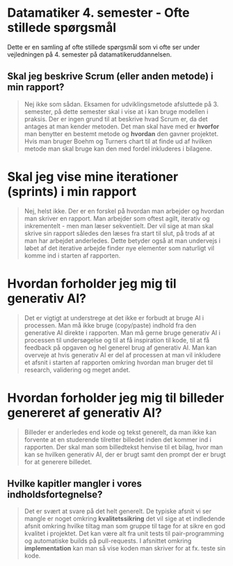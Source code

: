 # Datamatiker 4. semester - Ofte stillede spørgsmål
Dette er en samling af ofte stillede spørgsmål som vi ofte ser under vejledningen på 4. semester på datamatikeruddannelsen.

## Skal jeg beskrive Scrum (eller anden metode) i min rapport?

> Nej ikke som sådan. Eksamen for udviklingsmetode afsluttede på 3. semester, på dette semester skal i vise at i kan bruge modellen i praksis. Der er ingen grund til at beskrive hvad Scrum er, da det antages at man kender metoden. Det man skal have med er **hvorfor** man benytter en bestemt metode og **hvordan** den gavner projektet. Hvis man bruger Boehm og Turners chart til at finde ud af hvilken metode man skal bruge kan den med fordel inkluderes i bilagene.

# Skal jeg vise mine iterationer (sprints) i min rapport

> Nej, helst ikke. Der er en forskel på hvordan man arbejder og hvordan man skriver en rapport. Man arbejder som oftest agilt, iterativ og inkrementelt - men man læser sekventielt. Der vil sige at man skal skrive sin rapport således den læses fra start til slut, på trods af at man har arbejdet anderledes. Dette betyder også at man undervejs i løbet af det iterative arbejde finder nye elementer som naturligt vil komme ind i starten af rapporten.

# Hvordan forholder jeg mig til generativ AI?

> Det er vigtigt at understrege at det ikke er forbudt at bruge AI i processen. Man må ikke bruge (copy/paste) indhold fra den generative AI direkte i rapporten. Man må gerne bruge generativ AI i processen til undersøgelse og til at få inspiration til kode, til at få feedback på opgaven og hel generel brug af generativ AI. Man kan overveje at hvis generativ AI er del af processen at man vil inkludere et afsnit i starten af rapporten omkring hvordan man bruger det til research, validering og meget andet.

# Hvordan forholder jeg mig til billeder genereret af generativ AI?

> Billeder er anderledes end kode og tekst generelt, da man ikke kan forvente at en studerende tilretter billedet inden det kommer ind i rapporten. Der skal man som billedtekst henvise til et bilag, hvor man kan se hvilken generativ AI, der er brugt samt den prompt der er brugt for at generere billedet.

## Hvilke kapitler mangler i vores indholdsfortegnelse?
> Det er svært at svare på det helt generelt. De typiske afsnit vi ser mangle er noget omkring **kvalitetssikring** det vil sige at et indledende afsnit omkring hvilke tiltag man som gruppe til tage for at sikre en god kvalitet i projektet. Det kan være alt fra unit tests til pair-programming og automatiske builds på pull-requests. I afsnittet omkring **implementation** kan man så vise koden man skriver for at fx. teste sin kode.
